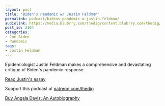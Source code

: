 ```yaml
---
layout: post
title: "Biden's Pandemic w/ Justin Feldman"
permalink: podcast/bidens-pandemic-w-justin-feldman/
audiolink: https://media.blubrry.com/thedig/content.blubrry.com/thedig/The_Dig-EP_340-Feldman.mp3
post_id: 2104
categories: 
- Joe Biden
- Pandemic
tags: 
- Justin Feldman
---
```


Epidemiologist Justin Feldman makes a comprehensive and devastating critique of Biden's pandemic response. 

[Read Justin's essay](jmfeldman.medium.com/?p=88452c696f2)

Support this podcast at [patreon.com/thedig](http://www.patreon.com/TheDig) 

[Buy Angela Davis: An Autobiography](haymarketbooks.org/books/1741-angela-davis)
